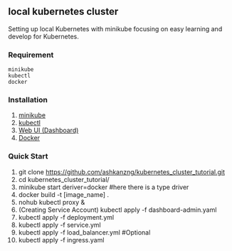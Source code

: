 ## local kubernetes cluster 

Setting up local Kubernetes with minikube focusing on easy learning and develop for Kubernetes.

### Requirement

    minikube
    kubectl
    docker

### Installation

   1. [minikube](https://minikube.sigs.k8s.io/docs/start)
   2. [kubectl](https://kubernetes.io/docs/tasks/tools/install-kubectl-linux)
   3. [Web UI (Dashboard)](https://kubernetes.io/docs/tasks/access-application-cluster/web-ui-dashboard)
   4. [Docker](https://docs.docker.com/engine/install/ubuntu/)


### Quick Start
    
   1. git clone https://github.com/ashkanzng/kubernetes_cluster_tutorial.git
   2. cd kubernetes_cluster_tutorial/
   3. minikube start deriver=docker #here there is a type driver
   4. docker build -t [image_name] . 
   5. nohub kubectl proxy &
   6. (Creating Service Account) kubectl apply -f dashboard-admin.yaml
   7. kubectl apply -f deployment.yml
   8. kubectl apply -f service.yml
   9. kubectl apply -f load_balancer.yml #Optional
   10. kubectl apply -f ingress.yaml
